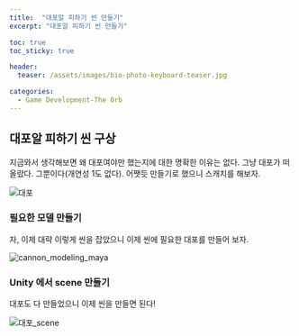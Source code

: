 ```yaml
---
title:  "대포알 피하기 씬 만들기"
excerpt: "대포알 피하기 씬 만들기"

toc: true
toc_sticky: true

header:
  teaser: /assets/images/bio-photo-keyboard-teaser.jpg

categories:
  - Game Development-The Orb
---
```

## 대포알 피하기 씬 구상

지금와서 생각해보면 왜 대포여야만 했는지에 대한 명확한 이유는 없다. 그냥 대포가 떠올랐다. 그뿐이다(개연성 1도 없다).
어쨋듯 만들기로 했으니 스캐치를 해보자.

![대포](https://user-images.githubusercontent.com/73280175/104127242-4d351b00-53a4-11eb-9d38-dca8bb1ef6b5.jpg)





### 필요한 모델 만들기

자, 이제 대략 이렇게 씬을 잡았으니 이제 씬에 필요한 대포를 만들어 보자.

![cannon_modeling_maya](https://user-images.githubusercontent.com/73280175/104127716-10b6ee80-53a7-11eb-935b-3c04a0b6ae84.jpg)





### Unity 에서 scene 만들기

대포도 다 만들었으니 이제 씬을 만들면 된다!


![대포_scene](https://user-images.githubusercontent.com/73280175/104127401-41962400-53a5-11eb-9563-d5c6a45bf3fe.jpg)
